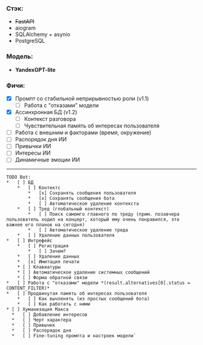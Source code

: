 ### Стэк:
- ~~FastAPI~~
- aiogram
- SQLAlchemy + asynio
- PostgreSQL

### Модель:
- **YandexGPT-lite**

### Фичи:
- [x] Промпт со стабильной неприрывностью роли (v1.1)
  - [ ] Работа с "отказами" модели
- [x] Ассинхронная БД (v1.2)
  - [ ] Контекст разговора
  - [ ] Чувствительная память об интересах пользователя
- [ ] Работа с внешним и факторами (время, окружение)
- [ ] Распорядок дня ИИ
- [ ] Привычки ИИ
- [ ] Интересы ИИ
- [ ] Динамичные эмоции ИИ
---
```
TODO Bot:
*   [ ] БД
    *   [ ] Контектс
        *   [x] Сохранять сообщения пользователя
        *   [x] Сохранять сообщения бота
        *   [ ] Автоматическое удаление контекста
    *   [ ] Тред (глобальный контекст)
        *   [ ] Поиск самомго главного по треду (прим. позавчера пользователь ходил на концерт, который ему очень понравился, это важнее его планов на сегодня)
        *   [ ] Автоматическое удаление треда
    *   [ ] Удаление данных пользователя
*   [ ] Интрефейс
    *   [ ] Регистрация
        *   [ ] Зачем?
    *   [ ] Удаление данных
    *   [x] Имитация печати
    * [ ] Клавиатуры
    * [ ] Автоматическое удаление системных сообщений
    * [ ] Форма обратной связи
*   [ ] Работа с "отказами" модели *(result.alternatives[0].status = CONTENT_FILTER)*
*   [ ] Продвинутая память об интересах пользователя
    *   [ ] Как вычленять (из простых сообщений бота)
    *   [ ] Как работать с ними
* [ ] Хуманизация Макса
  *   [ ] Добавление интересов
  *   [ ] Черт характера
  *   [ ] Привычек
  *   [ ] Распорядок дня
  *   [ ] Fine-tuning промпта и настроек модели`
```